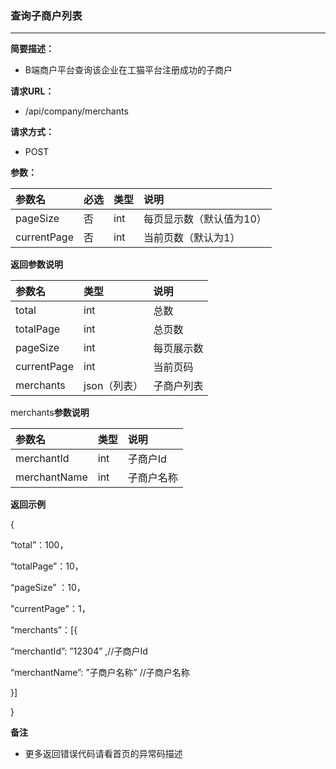 ### 查询子商户列表

---

**简要描述：**

* B端商户平台查询该企业在工猫平台注册成功的子商户

**请求URL：**

* /api/company/merchants

**请求方式：**

* POST

**参数：**

| 参数名 | 必选 | 类型 | 说明 |
| :--- | :--- | :--- | :--- |
| pageSize | 否 | int | 每页显示数（默认值为10） |
| currentPage | 否 | int | 当前页数（默认为1） |

**返回参数说明**

| 参数名 | 类型 | 说明 |
| :--- | :--- | :--- |
| total | int | 总数 |
| totalPage | int | 总页数 |
| pageSize | int | 每页展示数 |
| currentPage | int | 当前页码 |
| merchants | json（列表） | 子商户列表 |

merchants**参数说明**

| 参数名 | 类型 | 说明 |
| :--- | :--- | :--- |
| merchantId | int | 子商户Id |
| merchantName | int | 子商户名称 |

**返回示例**

{

“total”：100，

“totalPage”：10，

“pageSize” ：10，

"currentPage"：1，

“merchants”：\[{

“merchantId”: ”12304” ,//子商户Id

“merchantName”: ”子商户名称” //子商户名称

}\]

}

**备注**

* 更多返回错误代码请看首页的异常码描述



